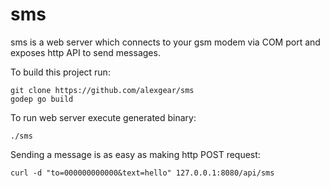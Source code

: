 sms
===

sms is a web server which connects to your gsm modem via COM port and exposes http API to send messages.

To build this project run:
```
git clone https://github.com/alexgear/sms
godep go build
```

To run web server execute generated binary:
```
./sms
```

Sending a message is as easy as making http POST request:
```
curl -d "to=000000000000&text=hello" 127.0.0.1:8080/api/sms
```
